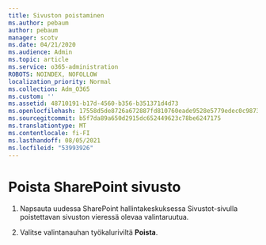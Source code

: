 ```yaml
---
title: Sivuston poistaminen
ms.author: pebaum
author: pebaum
manager: scotv
ms.date: 04/21/2020
ms.audience: Admin
ms.topic: article
ms.service: o365-administration
ROBOTS: NOINDEX, NOFOLLOW
localization_priority: Normal
ms.collection: Adm_O365
ms.custom: ''
ms.assetid: 48710191-b17d-4560-b356-b351371d4d73
ms.openlocfilehash: 17558d5de8726a672887fd810760eade9528e5779edec0c98735df17d1e5ccc3
ms.sourcegitcommit: b5f7da89a650d2915dc652449623c78be6247175
ms.translationtype: MT
ms.contentlocale: fi-FI
ms.lasthandoff: 08/05/2021
ms.locfileid: "53993926"
---
```

# <a name="delete-a-sharepoint-site"></a>Poista SharePoint sivusto

1. Napsauta uudessa SharePoint hallintakeskuksessa Sivustot-sivulla poistettavan sivuston vieressä olevaa valintaruutua.
    
2. Valitse valintanauhan työkaluriviltä **Poista**.
    

